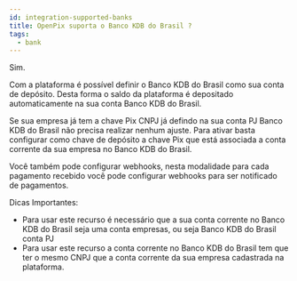 ```yaml
---
id: integration-supported-banks
title: OpenPix suporta o Banco KDB do Brasil ?
tags:
  - bank
---
```


Sim.

Com a plataforma é possível definir o Banco KDB do Brasil como sua conta de depósito. Desta forma o saldo da plataforma é depositado automaticamente na sua conta Banco KDB do Brasil.

Se sua empresa já tem a chave Pix CNPJ já defindo na sua conta PJ Banco KDB do Brasil não precisa realizar nenhum ajuste. Para ativar basta configurar como chave de depósito a chave Pix que está associada a conta corrente da sua empresa no Banco KDB do Brasil.

Você também pode configurar webhooks, nesta modalidade para cada pagamento recebido você pode configurar webhooks para ser notificado de pagamentos.

Dicas Importantes:

- Para usar este recurso é necessário que a sua conta corrente no Banco KDB do Brasil seja uma conta empresas, ou seja Banco KDB do Brasil conta PJ
- Para usar este recurso a conta corrente no Banco KDB do Brasil tem que ter o mesmo CNPJ que a conta corrente da sua empresa cadastrada na plataforma.
